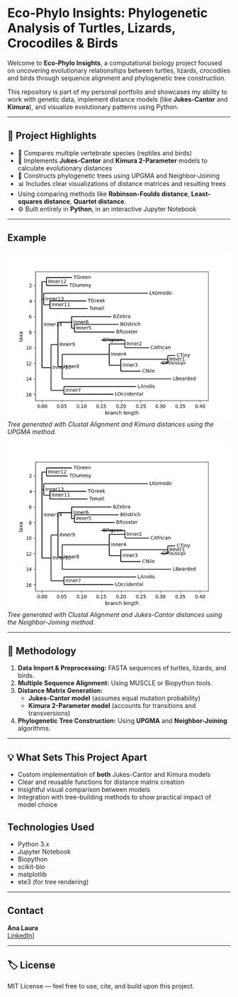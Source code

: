 #  Eco-Phylo Insights: Phylogenetic Analysis of Turtles, Lizards, Crocodiles & Birds

Welcome to **Eco-Phylo Insights**, a computational biology project focused on uncovering evolutionary relationships between turtles, lizards, crocodiles and birds through sequence alignment and phylogenetic tree construction.

This repository is part of my personal portfolio and showcases my ability to work with genetic data, implement distance models (like **Jukes-Cantor** and **Kimura**), and visualize evolutionary patterns using Python.

---

## 🚀 Project Highlights

- 🐢 Compares multiple vertebrate species (reptiles and birds)
- 🧬 Implements **Jukes-Cantor** and **Kimura 2-Parameter** models to calculate evolutionary distances
- 🌱 Constructs phylogenetic trees using UPGMA and Neighbor-Joining
- 📊 Includes clear visualizations of distance matrices and resulting trees
- Using comparing methods like **Robinson-Foulds distance**, **Least-squares distance**, **Quartet distance**.
- ⚙️ Built entirely in **Python**, in an interactive Jupyter Notebook

---

## Example 

![Tree Clustal Kimura UPGMA](img/tree_all_clustal_kimura_upgma.png)
*Tree generated with Clustal Alignment and Kimura distances using the UPGMA method.*


![Tree Clustal Jukes-Cantor NJ](img/tree_all_clustal_jc_nj.png)
*Tree generated with Clustal Alignment and Jukes-Cantor distances using the Neighbor-Joining method.*


---
## 🧪 Methodology

1. **Data Import & Preprocessing:** FASTA sequences of turtles, lizards, and birds.
2. **Multiple Sequence Alignment:** Using MUSCLE or Biopython tools.
3. **Distance Matrix Generation:**  
   - **Jukes-Cantor model** (assumes equal mutation probability)
   - **Kimura 2-Parameter model** (accounts for transitions and transversions)
4. **Phylogenetic Tree Construction:** Using **UPGMA** and **Neighbor-Joining** algorithms.


---

## 💡 What Sets This Project Apart

- Custom implementation of **both** Jukes-Cantor and Kimura models
- Clear and reusable functions for distance matrix creation
- Insightful visual comparison between models
- Integration with tree-building methods to show practical impact of model choice



## Technologies Used

- Python 3.x
- Jupyter Notebook
- Biopython
- scikit-bio
- matplotlib
- ete3 (for tree rendering)

---

## Contact

**Ana Laura**  
[LinkedIn](https://www.linkedin.com/in/ana-laura-chenoweth-galaz-7a36a7203/)]  

---

## 🏷️ License

MIT License — feel free to use, cite, and build upon this project.


